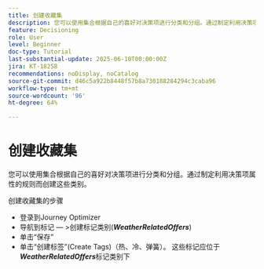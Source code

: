 ```yaml
---
title: 创建收藏集
description: 您可以使用集合根据自己的喜好对决策项进行分类和分组。通过制定利用决策项属性的规则而创建这些类别。
feature: Decisioning
role: User
level: Beginner
doc-type: Tutorial
last-substantial-update: 2025-06-10T00:00:00Z
jira: KT-18258
recommendations: noDisplay, noCatalog
source-git-commit: d46c5a922b8448f57b8a730188284294c3caba96
workflow-type: tm+mt
source-wordcount: '96'
ht-degree: 64%

---
```



# 创建收藏集

您可以使用集合根据自己的喜好对决策项进行分类和分组。通过制定利用决策项属性的规则而创建这些类别。

创建收藏集的步骤

* 登录到Journey Optimizer
* 导航到标记 — >创建标记类别(_&#x200B;**WeatherRelatedOffers**&#x200B;_)
* 单击“保存”
* 单击“创建标签”(Create Tags)（热、冷、弹簧）。 这些标记应位于&#x200B;_&#x200B;**WeatherRelatedOffers**&#x200B;_&#x200B;标记类别下

